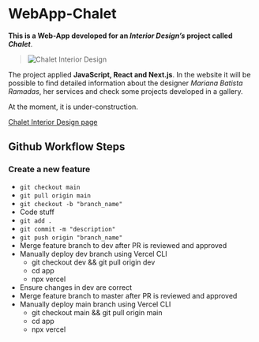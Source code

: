 # WebApp-Chalet

**This is a Web-App developed for an _Interior Design’s_ project called _Chalet_**.

> ![Chalet Interior Design](https://joana-personal-website.s3.eu-central-1.amazonaws.com/Logotipo.png)

The project applied **JavaScript, React and Next.js**.
In the website it will be possible to find detailed information about the designer _Mariana Batista Ramadas_, her services and check some projects developed in a gallery.

At the moment, it is under-construction.

[Chalet Interior Design page](https://www.instagram.com/chalet_designinteriores/)

## Github Workflow Steps

### Create a new feature

- `git checkout main`
- `git pull origin main`
- `git checkout -b "branch_name"`
- Code stuff
- `git add .`
- `git commit -m "description"`
- `git push origin "branch_name"`
- Merge feature branch to dev after PR is reviewed and approved
- Manually deploy dev branch using Vercel CLI
  - git checkout dev && git pull origin dev
  - cd app
  - npx vercel
- Ensure changes in dev are correct
- Merge feature branch to master after PR is reviewed and approved
- Manually deploy main branch using Vercel CLI
  - git checkout main && git pull origin main
  - cd app
  - npx vercel
